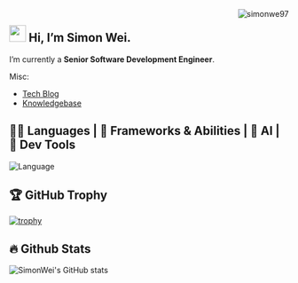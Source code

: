 <img align="right" src="https://komarev.com/ghpvc/?username=simonwe97" alt="simonwe97" />

<h2 align="left"> <img src="https://fonts.gstatic.com/s/e/notoemoji/latest/1f60e/512.gif" width="30"/> Hi, I’m Simon Wei. </h2>

I’m currently a **Senior Software Development Engineer**.

Misc:
- [Tech Blog](http://simonwei97.github.io/hugo-blog)
- [Knowledgebase](https://simonwei97.github.io/knowledgebase/)

## 🧑‍💻️ Languages | 🚀 Frameworks & Abilities | 🤖 AI | 🔨 Dev Tools 

![Language](https://go-skill-icons.vercel.app/api/icons?i=go,py,latex,md,mysql,mariadb,tidb,redis,milvus,kafka,prometheus,grafana,fastapi,grpc,hugo,jekyll,docker,kubernetes,helm,langchain,llamaindex,huggingface,ollama,pytorch,git,vscode,cursor,vim,apple,linux&theme=dark)

<!-- [![GitHub Streak](https://streak-stats.demolab.com/?user=simonwei97)](https://git.io/streak-stats)-->

## 🏆 GitHub Trophy

[![trophy](https://github-profile-trophy.vercel.app/?username=simonwei97&theme=ambient_gradient&margin-w=5&margin-h=5)](https://github.com/ryo-ma/github-profile-trophy)


## 🔥 Github Stats

![SimonWei's GitHub stats](https://github-readme-stats.vercel.app/api?username=simonwei97&show_icons=true&theme=ambient_gradient&count_private=true)

